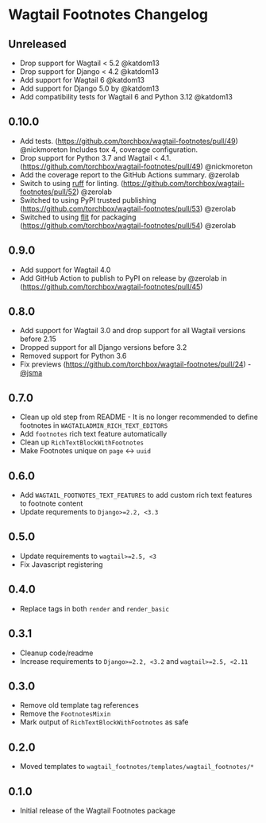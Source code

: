 # Wagtail Footnotes Changelog

## Unreleased

- Drop support for Wagtail < 5.2 @katdom13
- Drop support for Django < 4.2 @katdom13
- Add support for Wagtail 6 @katdom13
- Add support for Django 5.0 by @katdom13
- Add compatibility tests for Wagtail 6 and Python 3.12 @katdom13

## 0.10.0

- Add tests. (https://github.com/torchbox/wagtail-footnotes/pull/49) @nickmoreton
  Includes tox 4, coverage configuration.
- Drop support for Python 3.7 and Wagtail < 4.1. (https://github.com/torchbox/wagtail-footnotes/pull/49) @nickmoreton
- Add the coverage report to the GitHub Actions summary. @zerolab
- Switch to using [ruff](https://beta.ruff.rs/docs/) for linting. (https://github.com/torchbox/wagtail-footnotes/pull/52) @zerolab
- Switched to using PyPI trusted publishing (https://github.com/torchbox/wagtail-footnotes/pull/53) @zerolab
- Switched to using [flit](https://flit.pypa.io/en/latest/) for packaging (https://github.com/torchbox/wagtail-footnotes/pull/54) @zerolab

## 0.9.0

- Add support for Wagtail 4.0
- Add GitHub Action to publish to PyPI on release by @zerolab in (https://github.com/torchbox/wagtail-footnotes/pull/45)

## 0.8.0

- Add support for Wagtail 3.0 and drop support for all Wagtail versions before 2.15
- Dropped support for all Django versions before 3.2
- Removed support for Python 3.6
- Fix previews (https://github.com/torchbox/wagtail-footnotes/pull/24) - [@jsma](https://github.com/jsma)

## 0.7.0

- Clean up old step from README - It is no longer recommended to define footnotes in `WAGTAILADMIN_RICH_TEXT_EDITORS`
- Add `footnotes` rich text feature automatically
- Clean up `RichTextBlockWithFootnotes`
- Make Footnotes unique on `page` <-> `uuid`

## 0.6.0

- Add `WAGTAIL_FOOTNOTES_TEXT_FEATURES` to add custom rich text features to footnote content
- Update requrements to `Django>=2.2, <3.3`

## 0.5.0

- Update requirements to `wagtail>=2.5, <3`
- Fix Javascript registering

## 0.4.0

- Replace tags in both `render` and `render_basic`

## 0.3.1

- Cleanup code/readme
- Increase requirements to `Django>=2.2, <3.2` and `wagtail>=2.5, <2.11`

## 0.3.0

- Remove old template tag references
- Remove the `FootnotesMixin`
- Mark output of `RichTextBlockWithFootnotes` as safe

## 0.2.0

- Moved templates to `wagtail_footnotes/templates/wagtail_footnotes/*`

## 0.1.0

- Initial release of the Wagtail Footnotes package
